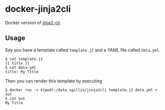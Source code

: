 # docker-jinja2cli

Docker version of [jinja2-cli](https://github.com/mattrobenolt/jinja2-cli).

## Usage

Say you have a template called `template.j2` and a YAML file called `data.yml`.

    $ cat template.j2
    {{ title }}
    $ cat data.yml
    title: My Title

Then you can render this template by executing

    $ docker run -v $(pwd):/data sgillis/jinja2cli template.j2 data.yml > out
    $ cat out
    My Title
